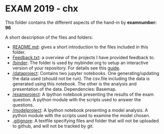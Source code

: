 # EXAM 2019 - chx

This folder contains the different aspects of the hand-in by **examnumber: 96**

A short description of the files and folders:

* [README.md](/README.md): gives a short introduction to the files included in this folder.
* [Feedback.txt](/Feedback.txt): a overview of the projects I have provided feedback to.
* [/binder](/binder/): The folder is used by mybinder.org to setup an interactive version of your repository. For details see this [guide](https://numeconcopenhagen.netlify.com/guides/mybinder/).
* [/dataproject](/dataproject): Contains two jupyter notebooks. One generating/updating the data used (should not be run). The csv.file including the data is generated using this notebook. The other is the analysis and presentation of the data. Dependencies: Basemap.
* [/examproject](/examproject): A Ipython notebook presenting the results of the exam question. A python module with the scripts used to answer the questions.
* [/modelproject](/modelproject): A Ipython notebook presenting a model analysis. A python module with the scripts used to examine the model chosen.
* [.gitignore](/.gitignore): A textfile specifying files and folder that will not be uploaded to github, and will not be tracked by git.  
